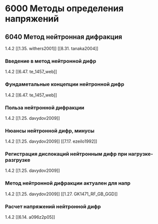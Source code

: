 # 6000 Методы определения напряжений
## 6040 Метод нейтронная дифракция
1.4.2
[[1.35. withers2001]]
[[8.31. tanaka2004]]

### Введение в метод нейтронной дифр
1.4.2
[[6.47. te_1457_web]]

### Фундаметальные концепции нейтронной дифр
1.4.2
[[6.47. te_1457_web]]

### Польза нейтронной дифракции
1.4.2
[[1.25. davydov2009]]

### Нюансы нейтронной дифр, минусы
1.4.2
[[1.25. davydov2009]]
[[7.17. ezeilo1992]]

### Регистрация дислокаций нейтронным дифр при нагрузке-разгрузке
1.4.2
[[1.25. davydov2009]]

### Метод нейтронной дифракции актуален для напр
1.4.2
[[1.25. davydov2009]]
[[1.27. GK1471_RF_GB_GGD]]

### Расчет напряжений нейтронной дифр
1.4.2
[[6.14. a096z2p05]]